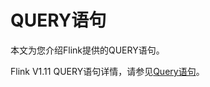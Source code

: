 # QUERY语句

本文为您介绍Flink提供的QUERY语句。

Flink V1.11 QUERY语句详情，请参见[Query语句](https://ci.apache.org/projects/flink/flink-docs-release-1.11/dev/table/sql/queries.html)。

